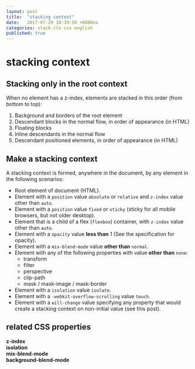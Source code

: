 ```yaml
---
layout: post
title:  "stacking context"
date:   2017-07-20 10:39:50 +0800ea
categories: stack-ctx css english
published: true
---
```

# stacking context

## Stacking only in the root context

When no element has a z-index, elements are stacked in this order (from bottom to top):

1. Background and borders of the root element
2. Descendant blocks in the normal flow, in order of appearance (in HTML)
3. Floating blocks
4. Inline descendants in the normal flow
5. Descendant positioned elements, in order of appearance (in HTML)

## Make a stacking context

A stacking context is formed, anywhere in the document, by any element in the following scenarios:

- Root element of document (HTML).
- Element with a `position` value `absolute` or `relative` and `z-index` value other than `auto`.
- Element with a `position` value `fixed` or `sticky` (sticky for all mobile browsers, but not older desktop).
- Element that is a child of a flex (`flexbox`) container, with `z-index` value other than `auto`.
- Element with a `opacity` value **less than** 1 (See the specification for opacity).
- Element with a `mix-blend-mode` value **other than** `normal`.
- Element with any of the following properties with value **other than** `none`:
   - transform
   - filter
   - perspective
   - clip-path
   - mask / mask-image / mask-border
- Element with a `isolation` value `isolate`.
- Element with a `-webkit-overflow-scrolling` value `touch`.
- Element with a `will-change` value specifying any property that would create a stacking context on non-initial value (see this post).

## related CSS properties

**z-index**<br/>
**isolation**<br/>
**mix-blend-mode**<br/>
**background-blend-mode**<br/>

